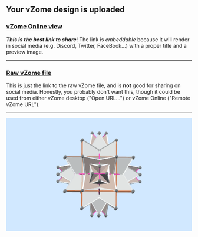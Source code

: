 ## Your vZome design is uploaded

### [vZome Online view][embed]

***This is the best link to share***!  The link is *embeddable* because it will render in social media (e.g. Discord, Twitter, FaceBook...) with a proper title and a preview image.

---

### [Raw vZome file][raw]

This is just the link to the raw vZome file, and is **not** good for
sharing on social media.
Honestly, you probably don't want this, though it could be used from either
vZome desktop ("Open URL...") or vZome Online ("Remote vZome URL").

---

![Image](<12-Tetrahedra-48-vertices.png>)


[embed]: <https://vzome.com/app/embed.py?url=https://raw.githubusercontent.com/John-Kostick/vzome-sharing/main/2021/12/05/08-30-52-12-Tetrahedra-48-vertices/12-Tetrahedra-48-vertices.vZome>
[raw]: <https://raw.githubusercontent.com/John-Kostick/vzome-sharing/main/2021/12/05/08-30-52-12-Tetrahedra-48-vertices/12-Tetrahedra-48-vertices.vZome>
